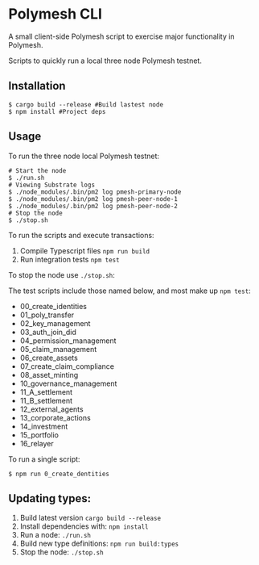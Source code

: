 # Polymesh CLI

A small client-side Polymesh script to exercise major functionality in Polymesh.

Scripts to quickly run a local three node Polymesh testnet.

## Installation

```shell
$ cargo build --release #Build lastest node
$ npm install #Project deps
```

## Usage

To run the three node local Polymesh testnet:

```shell
# Start the node
$ ./run.sh
# Viewing Substrate logs
$ ./node_modules/.bin/pm2 log pmesh-primary-node
$ ./node_modules/.bin/pm2 log pmesh-peer-node-1
$ ./node_modules/.bin/pm2 log pmesh-peer-node-2
# Stop the node
$ ./stop.sh
```

To run the scripts and execute transactions:

1. Compile Typescript files `npm run build`
2. Run integration tests `npm test`

To stop the node use `./stop.sh`:


The test scripts include those named below, and most make up `npm test`:


 - 00_create_identities
 - 01_poly_transfer
 - 02_key_management
 - 03_auth_join_did
 - 04_permission_management
 - 05_claim_management
 - 06_create_assets
 - 07_create_claim_compliance
 - 08_asset_minting
 - 10_governance_management
 - 11_A_settlement
 - 11_B_settlement
 - 12_external_agents
 - 13_corporate_actions
 - 14_investment
 - 15_portfolio
 - 16_relayer

 To run a single script:
 ```shell
$ npm run 0_create_dentities
```
## Updating types:
1. Build latest version `cargo build --release`
2. Install dependencies with: `npm install`
3. Run a node: `./run.sh`
4. Build new type definitions: `npm run build:types`
5. Stop the node: `./stop.sh`
